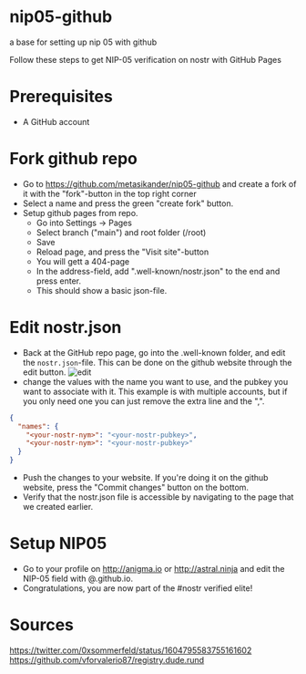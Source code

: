 # nip05-github
a base for setting up nip 05 with github

Follow these steps to get NIP-05 verification on nostr with GitHub Pages

# Prerequisites
- A GitHub account

# Fork github repo
- Go to https://github.com/metasikander/nip05-github and create a fork of it with the "fork"-button in the top right corner
- Select a name and press the green "create fork" button.
- Setup github pages from repo.
  - Go into Settings -> Pages
  - Select branch ("main") and root folder (/root)
  - Save
  - Reload page, and press the "Visit site"-button
  - You will gett a 404-page
  - In the address-field, add ".well-known/nostr.json" to the end and press enter.
  - This should show a basic json-file.

# Edit nostr.json
- Back at the GitHub repo page, go into the .well-known folder, and edit the `nostr.json`-file. This can be done on the github website through the edit button.
![edit](../../images/posts/nip05-github/editbutton.png)
- change the values with the name you want to use, and the pubkey you want to associate with it. This example is with multiple accounts, but if you only need one you can just remove the extra line and the ",".
```json
{
  "names": {
    "<your-nostr-nym>": "<your-nostr-pubkey>",
    "<your-nostr-nym>": "<your-nostr-pubkey>"
  }
}
```
- Push the changes to your website. If you're doing it on the github website, press the "Commit changes" button on the bottom.
- Verify that the nostr.json file is accessible by navigating to the page that we created earlier.

# Setup NIP05
- Go to your profile on http://anigma.io or http://astral.ninja and edit the NIP-05 field with <your-nostr-nym>@<your-github-username>.github.io.
- Congratulations, you are now part of the #nostr verified elite!

# Sources
https://twitter.com/0xsommerfeld/status/1604795583755161602
https://github.com/vforvalerio87/registry.dude.rund
